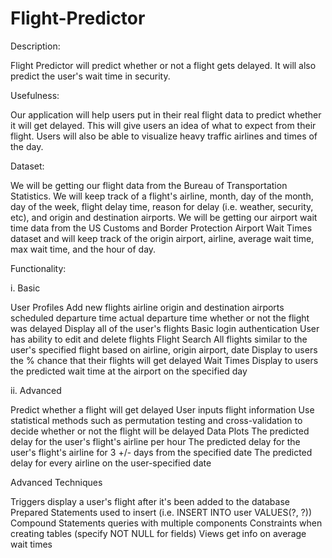 # Flight-Predictor

Description:

Flight Predictor will predict whether or not a flight gets delayed. It will also predict the user's wait time in security.

Usefulness:

Our application will help users put in their real flight data to predict whether it will get delayed. This will give users an idea of what to expect from their flight. Users will also be able to visualize heavy traffic airlines and times of the day. 

Dataset:

We will be getting our flight data from the Bureau of Transportation Statistics. We will keep track of a flight's airline, month, day of the month, day of the week, flight delay time, reason for delay (i.e. weather, security, etc), and origin and destination airports. We will be getting our airport wait time data from the US Customs and Border Protection Airport Wait Times dataset and will keep track of the origin airport, airline, average wait time, max wait time, and the hour of day.

Functionality:

i. Basic

User Profiles
Add new flights
airline
origin and destination airports
scheduled departure time
actual departure time
whether or not the flight was delayed
Display all of the user's flights 
Basic login authentication
User has ability to edit and delete flights 
Flight Search
All flights similar to the user's specified flight
based on airline, origin airport, date
Display to users the % chance that their flights will get delayed
Wait Times
Display to users the predicted wait time at the airport on the specified day

ii. Advanced

Predict whether a flight will get delayed
User inputs flight information
Use statistical methods such as permutation testing and cross-validation to decide whether or not the flight will be delayed 
Data Plots
The predicted delay for the user's flight's airline per hour
The predicted delay for the user's flight's airline for 3 +/- days from the specified date
The predicted delay for every airline on the user-specified date

Advanced Techniques

Triggers
display a user's flight after it's been added to the database
Prepared Statements
used to insert (i.e. INSERT INTO user VALUES(?, ?))
Compound Statements
queries with multiple components
Constraints
when creating tables (specify NOT NULL for fields)
Views
get info on average wait times
